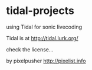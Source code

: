 # tidal-projects
using Tidal for sonic livecoding

Tidal is at http://tidal.lurk.org/

check the license...

by pixelpusher http://pixelist.info
